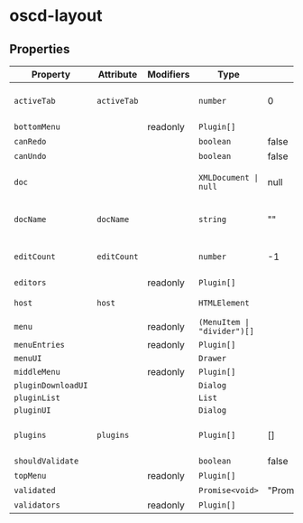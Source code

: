 # oscd-layout

## Properties

| Property           | Attribute   | Modifiers | Type                        | Default             | Description                                   |
|--------------------|-------------|-----------|-----------------------------|---------------------|-----------------------------------------------|
| `activeTab`        | `activeTab` |           | `number`                    | 0                   | The currently active editor tab.              |
| `bottomMenu`       |             | readonly  | `Plugin[]`                  |                     |                                               |
| `canRedo`          |             |           | `boolean`                   | false               |                                               |
| `canUndo`          |             |           | `boolean`                   | false               |                                               |
| `doc`              |             |           | `XMLDocument \| null`       | null                | The `XMLDocument` to be edited                |
| `docName`          | `docName`   |           | `string`                    | ""                  | The name of the current [[`doc`]]             |
| `editCount`        | `editCount` |           | `number`                    | -1                  | Index of the last [[`EditorAction`]] applied. |
| `editors`          |             | readonly  | `Plugin[]`                  |                     |                                               |
| `host`             | `host`      |           | `HTMLElement`               |                     | The open-scd host element                     |
| `menu`             |             | readonly  | `(MenuItem \| "divider")[]` |                     |                                               |
| `menuEntries`      |             | readonly  | `Plugin[]`                  |                     |                                               |
| `menuUI`           |             |           | `Drawer`                    |                     |                                               |
| `middleMenu`       |             | readonly  | `Plugin[]`                  |                     |                                               |
| `pluginDownloadUI` |             |           | `Dialog`                    |                     |                                               |
| `pluginList`       |             |           | `List`                      |                     |                                               |
| `pluginUI`         |             |           | `Dialog`                    |                     |                                               |
| `plugins`          | `plugins`   |           | `Plugin[]`                  | []                  | The plugins to render the layout.             |
| `shouldValidate`   |             |           | `boolean`                   | false               |                                               |
| `topMenu`          |             | readonly  | `Plugin[]`                  |                     |                                               |
| `validated`        |             |           | `Promise<void>`             | "Promise.resolve()" |                                               |
| `validators`       |             | readonly  | `Plugin[]`                  |                     |                                               |
